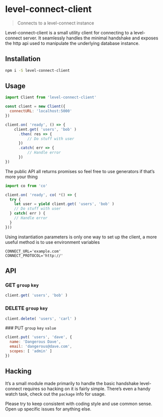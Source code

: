 # level-connect-client

> Connects to a level-connect instance

Level-connect-client is a small utility client for connecting to a level-connect server. It seamlessly handles the minimal handshake and exposes the http api used to manipulate the underlying database instance.

## Installation

```sh
npm i -S level-connect-client
```

## Usage

```js
import Client from 'level-connect-client'

const client = new Client({
  connectURL: 'localhost:5000'
})

client.on( 'ready', () => {
    client.get( 'users', 'bob' )
      .then( res => {
          // Do stuff with user
      })
      .catch( err => {
          // Handle error
      })
})
```

The public API all returns promises so feel free to use generators if that’s more your thing

```js
import co from 'co'

client.on( 'ready', co( *() => {
  try {
    let user = yield client.get( 'users', 'bob' )
    // Do stuff with user
  } catch( err ) {
    // Handle error
  }
}))
```

Using instantiation parameters is only one way to set up the client, a more useful method is to use environment variables

```
CONNECT_URL='example.com'
CONNECT_PROTOCOL='http://'
```

## API

### GET `group` `key`

```js
client.get( 'users', 'bob' )
```

### DELETE `group` `key`

```js
client.delete( 'users', 'carl' )
```

### PUT `group` `key` `value`

```js
client.put( 'users', 'dave', {
  name: 'Dangerous Dave',
  email: 'dangerous@dave.com',
  scopes: [ 'admin' ]
})
```


## Hacking

It’s a small module made primarily to handle the basic handshake level-connect requires so hacking on it is fairly simple. There’s even a handy watch task, check out the `package` info for usage.

Please try to keep consistent with coding style and use common sense. Open up specific issues for anything else.
